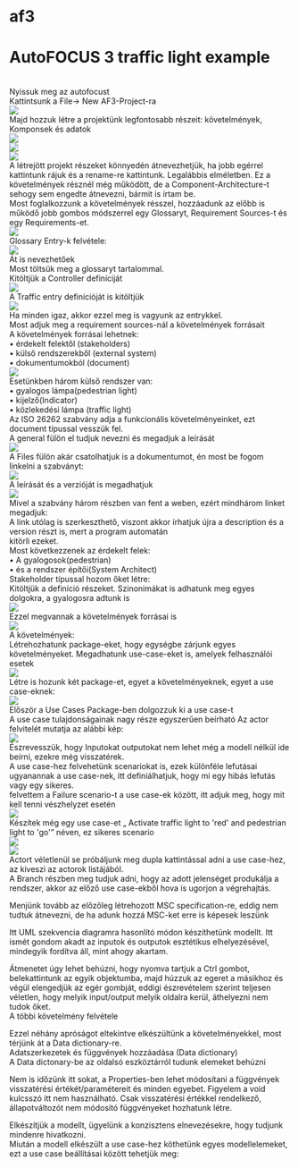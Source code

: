 # af3
<h1>AutoFOCUS 3 traffic light example</h1><br>
Nyissuk meg az autofocust<br>
Kattintsunk a File-> New AF3-Project-ra<br>
<div><img src="1.png" ></div>
Majd hozzuk létre a projektünk legfontosabb részeit: követelmények, Komponsek és adatok<br>
<div><img src="2.png" ></div>
<div><img src="3.png" ></div>
<div><img src="4.png" ></div>
A létrejött projekt részeket könnyedén átnevezhetjük, ha jobb egérrel kattintunk rájuk és a rename-re kattintunk. Legalábbis elméletben. Ez a követelmények résznél még működött, de a Component-Architecture-t sehogy sem engedte átnevezni, bármit is írtam be.<br>
Most foglalkozzunk a követelmények résszel, hozzáadunk az előbb is működő jobb gombos módszerrel egy Glossaryt, Requirement Sources-t és egy Requirements-et.<br>
<div><img src="5.png" ></div>
Glossary Entry-k felvétele:<br>
<div><img src="6.png" ></div>
Át is nevezhetőek<br>
Most töltsük meg a glossaryt tartalommal.<br>
Kitöltjük a Controller definíciját<br>
<div><img src="7.png" ></div>
A Traffic entry definícióját is kitöltjük<br>
<div><img src="8.png" ></div>
Ha minden igaz, akkor ezzel meg is vagyunk az entrykkel.<br>
Most adjuk meg a requirement sources-nál a követelmények forrásait<br>
A követelmények forrásai lehetnek:<br>
•	érdekelt felektől (stakeholders)<br>
•	külső rendszerekből (external system)<br>
•	dokumentumokból (document)<br>
<div><img src="9.png" ></div>
Esetünkben három külső rendszer van:<br>
•	gyalogos lámpa(pedestrian light)<br>
•	kijelző(Indicator)<br>
•	közlekedési lámpa (traffic light)<br>
Az ISO 26262 szabvány adja a funkcionális követelményeinket, ezt document típussal vesszük fel.<br>
A general fülön el tudjuk nevezni és megadjuk a leírását<br>
<div><img src="10.png" ></div>
A Files fülön akár csatolhatjuk is a dokumentumot, én most be fogom linkelni a szabványt:<br>
<div><img src="11.png" ></div>
A leírását és a verzióját is megadhatjuk<br>
<div><img src="12.png" ></div>
Mivel a szabvány három részben van fent a weben, ezért mindhárom linket megadjuk:<br>
A link utólag is szerkeszthető, viszont akkor írhatjuk újra a description és a version részt is, mert a program automatán<br> kitörli ezeket.<br>
Most következzenek az érdekelt felek:<br>
•	A gyalogosok(pedestrian)<br>
•	és a rendszer építői(System Architect)<br>
Stakeholder típussal hozom őket létre:<br>
Kitöltjük a definíció részeket. Szinonimákat is adhatunk meg egyes dolgokra, a gyalogosra adtunk is<br>
<div><img src="13.png" ></div>
Ezzel megvannak a követelmények forrásai is<br>
<div><img src="14.png" ></div>
A követelmények:<br>
Létrehozhatunk package-eket, hogy egységbe zárjunk egyes követelményeket. Megadhatunk use-case-eket is, amelyek felhasználói esetek<br>
<div><img src="15.png" ></div>
Létre is hozunk két package-et, egyet a követelményeknek, egyet a use case-eknek:<br>
<div><img src="16.png" ></div>
Először a Use Cases Package-ben dolgozzuk ki a use case-t<br>
A use case tulajdonságainak nagy része egyszerűen beírható Az actor felvitelét mutatja az alábbi kép:<br>
<div><img src="17.png" ></div>
Észrevesszük, hogy Inputokat outputokat nem lehet még a modell nélkül ide beírni, ezekre még visszatérek.<br>
A use case-hez felvehetünk scenariokat is, ezek különféle lefutásai ugyanannak a use case-nek, itt definiálhatjuk, hogy mi egy hibás lefutás vagy egy sikeres.<br>
felvettem a Failure scenario-t a use case-ek között, itt adjuk meg, hogy mit kell tenni vészhelyzet esetén<br>
<div><img src="17.png" ></div>
Készítek még egy use case-et „ Activate traffic light to 'red' and pedestrian light to 'go'” néven, ez sikeres scenario<br>
<div><img src="18.png" ></div>
<div><img src="19.png" ></div>
Actort véletlenül se próbáljunk meg dupla kattintással adni a use case-hez, az kiveszi az actorok listájából.<br>
A Branch részben meg tudjuk adni, hogy az adott jelenséget produkálja a rendszer, akkor az előző use case-ekből hova is ugorjon a végrehajtás.<br>


Menjünk tovább az előzőleg létrehozott MSC specification-re, eddig nem tudtuk átnevezni, de ha adunk hozzá MSC-ket erre is képesek leszünk<br>

Itt UML szekvencia diagramra hasonlító módon készíthetünk modellt. Itt ismét gondom akadt az inputok és outputok esztétikus elhelyezésével, mindegyik fordítva áll, mint ahogy akartam.<br>

Átmenetet úgy lehet behúzni, hogy nyomva tartjuk a Ctrl gombot, belekattintunk az egyik objektumba, majd húzzuk az egeret a másikhoz és végül elengedjük az egér gombját, eddigi észrevételem szerint teljesen véletlen, hogy melyik input/output melyik oldalra kerül, áthelyezni nem tudok őket. <br>
A többi követelmény felvétele<br>


Ezzel néhány apróságot eltekintve elkészültünk a követelményekkel, most térjünk át a Data dictionary-re.<br>
Adatszerkezetek és függvények hozzáadása (Data dictionary)<br>
A Data dictonary-be az oldalsó eszköztárról tudunk elemeket behúzni<br>

Nem is időzünk itt sokat, a Properties-ben lehet módosítani a függvények visszatérési értékét/paramétereit és minden egyebet. Figyelem a void kulcsszó itt nem használható. Csak visszatérési értékkel rendelkező, állapotváltozót nem módosító függvényeket hozhatunk létre.<br>

Elkészítjük a modellt, ügyelünk a konzisztens elnevezésekre, hogy tudjunk mindenre hivatkozni.<br>
Miután a modell elkészült a use case-hez köthetünk egyes modellelemeket, ezt a use case beállításai között tehetjük meg:<br>


